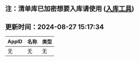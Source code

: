 ## 注：清单库已加密想要入库请使用 ([入库工具](https://github.com/BlankTMing/ManifestAutoUpdate/releases))

## 更新时间：2024-08-27 15:17:34
| AppID | 名称 | 类型  |
| :-------------------- | :----------------------------- | :----------- |
| 无 | 无 | 无 |
